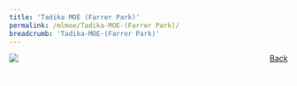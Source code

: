 ```yaml
---
title: 'Tadika MOE (Farrer Park)'
permalink: /mlmoe/Tadika-MOE-(Farrer Park)/
breadcrumb: 'Tadika-MOE-(Farrer Park)'
---
```

<!-- Global site tag (gtag.js) - Google Ads: 726049306 -->
<script async src="https://www.googletagmanager.com/gtag/js?id=AW-726049306"></script>
<script>
  window.dataLayer = window.dataLayer || [];
  function gtag(){dataLayer.push(arguments);}
  gtag('js', new Date());

  gtag('config', 'AW-726049306');
</script>
<a href="/gallery/pameran-bahasa-melayu-malay-language-exhibitions-c/preschool/" style="float:right;">Back</a>
 <img src="/images/MKFARRERPARK-ML.jpg"> <br/>

<div class="btntop"><a href="#top" style="text-decoration:none;"><span style="color:white"><b>Top</b></span></a></div>
